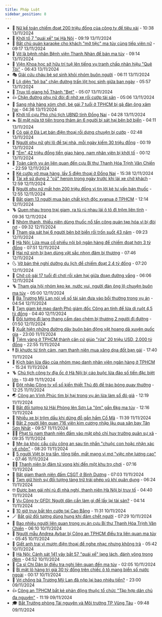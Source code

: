 ```yaml
---
title: Pháp Luật
sidebar_position: 8
---
```


<!-- dantri-phap-luat:START -->
- 🌊 [Nữ kế toán chiếm đoạt 200 triệu đồng của công ty để tiêu xài](https://dantri.com.vn/phap-luat/nu-ke-toan-chiem-doat-200-trieu-dong-cua-cong-ty-de-tieu-xai-20241113170959127.htm) - 10:38 13/11/2024
- 🐲 [Khởi tố 7 &quot;quái xế&quot; tại Hà Nội](https://dantri.com.vn/phap-luat/khoi-to-7-quai-xe-tai-ha-noi-20241113154605230.htm) - 09:19 13/11/2024
- 🌁 [Bắt chủ quán karaoke cho khách &quot;mở tiệc&quot; ma túy cùng tiếp viên nữ](https://dantri.com.vn/phap-luat/bat-chu-quan-karaoke-cho-khach-mo-tiec-ma-tuy-cung-tiep-vien-nu-20241113160429684.htm) - 09:17 13/11/2024
- 🎃 [Vờ là bệnh nhân Bệnh viện Thanh Nhàn để bán ma túy](https://dantri.com.vn/phap-luat/vo-la-benh-nhan-benh-vien-thanh-nhan-de-ban-ma-tuy-20241113153632864.htm) - 09:14 13/11/2024
- 🦅 [Viện Khoa học sở hữu trí tuệ lên tiếng vụ tranh chấp nhãn hiệu &quot;Quê Tôi&quot;](https://dantri.com.vn/phap-luat/vien-khoa-hoc-so-huu-tri-tue-len-tieng-vu-tranh-chap-nhan-hieu-que-toi-20241112165028188.htm) - 06:43 13/11/2024
- 🎭 [Giải cứu cháu bé sơ sinh khỏi nhóm buôn người](https://dantri.com.vn/phap-luat/giai-cuu-chau-be-so-sinh-khoi-nhom-buon-nguoi-20241113123053573.htm) - 06:11 13/11/2024
- 🤗 [Lộ diện &quot;bộ ba&quot; chặn đường trấn lột học sinh giữa ban ngày](https://dantri.com.vn/phap-luat/lo-dien-bo-ba-chan-duong-tran-lot-hoc-sinh-giua-ban-ngay-20241113122750526.htm) - 05:57 13/11/2024
- 🚀 [Truy tố giang hồ Thành &quot;Bẹt&quot;](https://dantri.com.vn/phap-luat/truy-to-giang-ho-thanh-bet-20241113115512034.htm) - 05:07 13/11/2024
- 👍 [Chặn đường phụ nữ đòi đi nhờ xe rồi cướp tài sản](https://dantri.com.vn/phap-luat/chan-duong-phu-nu-doi-di-nho-xe-roi-cuop-tai-san-20241113112236133.htm) - 05:06 13/11/2024
- 🧐 [Sang nhà hàng xóm chơi, bé gái 7 tuổi ở TPHCM bị gã đàn ông xâm hại](https://dantri.com.vn/phap-luat/sang-nha-hang-xom-choi-be-gai-7-tuoi-o-tphcm-bi-ga-dan-ong-xam-hai-20241113112557025.htm) - 04:36 13/11/2024
- 🫶 [Khởi tố cựu Phó chủ tịch UBND tỉnh Đồng Nai](https://dantri.com.vn/phap-luat/khoi-to-cuu-pho-chu-tich-ubnd-tinh-dong-nai-20241113111753699.htm) - 04:28 13/11/2024
- 🏊 [Bí mật nửa tờ tiền trong thảm án 6 người bị sát hại bên bờ biển](https://dantri.com.vn/phap-luat/bi-mat-nua-to-tien-trong-tham-an-6-nguoi-bi-sat-hai-ben-bo-bien-20241113103815877.htm) - 04:11 13/11/2024
- 🌋 [Cô gái ở Đà Lạt bán điện thoại rồi dựng chuyện bị cướp](https://dantri.com.vn/phap-luat/co-gai-o-da-lat-ban-dien-thoai-roi-dung-chuyen-bi-cuop-20241113092213443.htm) - 02:48 13/11/2024
- 👹 [Người phụ nữ ghi lô đề tại nhà, mỗi ngày kiếm 30 triệu đồng](https://dantri.com.vn/phap-luat/nguoi-phu-nu-ghi-lo-de-tai-nha-moi-ngay-kiem-30-trieu-dong-20241112211229248.htm) - 00:19 13/11/2024
- 🫣 [&quot;Ém&quot; 42 triệu đồng tiền giao hàng, nam nhân viên bị khởi tố](https://dantri.com.vn/phap-luat/em-42-trieu-dong-tien-giao-hang-nam-nhan-vien-bi-khoi-to-20241113063507668.htm) - 00:12 13/11/2024
- 🎃 [Toàn cảnh vụ án liên quan đến cựu Bí thư Thanh Hóa Trịnh Văn Chiến](https://dantri.com.vn/phap-luat/toan-canh-vu-an-lien-quan-den-cuu-bi-thu-thanh-hoa-trinh-van-chien-20241112230533139.htm) - 22:59 12/11/2024
- 🌝 [Kẻ cướp vờ mua hàng, lấy 5 điện thoại ở Đồng Nai](https://dantri.com.vn/phap-luat/ke-cuop-vo-mua-hang-lay-5-dien-thoai-o-dong-nai-20241112222443329.htm) - 15:38 12/11/2024
- 🚀 [Tài xế sử dụng 2 &quot;cữ&quot; heroin trong ngày trước khi lái xe chở khách](https://dantri.com.vn/phap-luat/tai-xe-su-dung-2-cu-heroin-trong-ngay-truoc-khi-lai-xe-cho-khach-20241112194533645.htm) - 12:59 12/11/2024
- 🥷 [Người phụ nữ mất hơn 200 triệu đồng vì tin lời kẻ tư vấn bán thuốc](https://dantri.com.vn/phap-luat/nguoi-phu-nu-mat-hon-200-trieu-dong-vi-tin-loi-ke-tu-van-ban-thuoc-20241112193932145.htm) - 12:55 12/11/2024
- 👺 [Bắt giam 13 người mua bán chất kịch độc xyanua ở TPHCM](https://dantri.com.vn/phap-luat/bat-giam-13-nguoi-mua-ban-chat-kich-doc-xyanua-o-tphcm-20241112185335232.htm) - 12:14 12/11/2024
- 🪜 [Quen nhau trong trại giam, ra tù rủ nhau lái ô tô đi trộm liên tỉnh](https://dantri.com.vn/phap-luat/quen-nhau-trong-trai-giam-ra-tu-ru-nhau-lai-o-to-di-trom-lien-tinh-20241112155403936.htm) - 09:36 12/11/2024
- 🦄 [Nhóm thanh, thiếu niên dùng thuốc nổ tấn công quán tạp hóa vì bị đòi nợ](https://dantri.com.vn/phap-luat/nhom-thanh-thieu-nien-dung-thuoc-no-tan-cong-quan-tap-hoa-vi-bi-doi-no-20241112154015142.htm) - 09:32 12/11/2024
- 🦍 [Tham gia sát hại 6 người bên bờ biển rồi trốn suốt 43 năm](https://dantri.com.vn/phap-luat/tham-gia-sat-hai-6-nguoi-ben-bo-bien-roi-tron-suot-43-nam-20241112150843385.htm) - 09:23 12/11/2024
- 🌁 [Hà Nội: Lừa mua cổ phiếu nội bộ ngân hàng để chiếm đoạt hơn 3 tỷ đồng](https://dantri.com.vn/phap-luat/ha-noi-lua-mua-co-phieu-noi-bo-ngan-hang-de-chiem-doat-hon-3-ty-dong-20241112140344420.htm) - 07:51 12/11/2024
- 💯 [Hai nữ sinh bị bạn dùng vật sắc nhọn đâm bị thương](https://dantri.com.vn/phap-luat/hai-nu-sinh-bi-ban-dung-vat-sac-nhon-dam-bi-thuong-20241112140603676.htm) - 07:46 12/11/2024
- 🌜 [Vờ bán thẻ nghỉ dưỡng du lịch để chiếm đoạt 2,4 tỷ đồng](https://dantri.com.vn/phap-luat/vo-ban-the-nghi-duong-du-lich-de-chiem-doat-24-ty-dong-20241112141257944.htm) - 07:20 12/11/2024
- 👹 [Chở cô gái 17 tuổi đi chơi rồi xâm hại giữa đoạn đường vắng](https://dantri.com.vn/phap-luat/cho-co-gai-17-tuoi-di-choi-roi-xam-hai-giua-doan-duong-vang-20241112124942900.htm) - 06:06 12/11/2024
- 🪜 [Tham gia hội nhóm kẹo ke, nước vui, người đàn ông lộ chuyện buôn ma túy](https://dantri.com.vn/phap-luat/tham-gia-hoi-nhom-keo-ke-nuoc-vui-nguoi-dan-ong-lo-chuyen-buon-ma-tuy-20241112113430783.htm) - 05:00 12/11/2024
- 🦩 [Bà Trương Mỹ Lan nói về số tài sản đưa vào bồi thường trong vụ án](https://dantri.com.vn/phap-luat/ba-truong-my-lan-noi-ve-so-tai-san-dua-vao-boi-thuong-trong-vu-an-20241112111808386.htm) - 04:54 12/11/2024
- 💂 [Tạm giam kẻ mạo danh Phó giám đốc Công an tỉnh để lừa dì ruột 4,5 tỷ đồng](https://dantri.com.vn/phap-luat/tam-giam-ke-mao-danh-pho-giam-doc-cong-an-tinh-de-lua-di-ruot-45-ty-dong-20241112112229746.htm) - 04:40 12/11/2024
- 💃 [Đối tượng đi lang thang cầm dao chém bị thương 2 người đi đường](https://dantri.com.vn/phap-luat/doi-tuong-di-lang-thang-cam-dao-chem-bi-thuong-2-nguoi-di-duong-20241112074652388.htm) - 01:50 12/11/2024
- 🧐 [Xuất hiện những đường dây buôn bán động vật hoang dã xuyên quốc gia](https://dantri.com.vn/phap-luat/xuat-hien-nhung-duong-day-buon-ban-dong-vat-hoang-da-xuyen-quoc-gia-20241111150032700.htm) - 23:00 11/11/2024
- 🤗 [Tiệm vàng ở TPHCM thành căn cứ giúp &quot;rửa&quot; 20 triệu USD, 2.000 tỷ đồng](https://dantri.com.vn/phap-luat/tiem-vang-o-tphcm-thanh-can-cu-giup-rua-20-trieu-usd-2000-ty-dong-20241111155255881.htm) - 22:55 11/11/2024
- 🕴 [Bị khước từ tình cảm, nam thanh niên mua xăng dọa đốt bạn gái](https://dantri.com.vn/phap-luat/bi-khuoc-tu-tinh-cam-nam-thanh-nien-mua-xang-doa-dot-ban-gai-20241111213416314.htm) - 17:40 11/11/2024
- 🐎 [Kịch bản lừa đảo của nhóm mạo danh nhân viên ngân hàng ở TPHCM](https://dantri.com.vn/phap-luat/kich-ban-lua-dao-cua-nhom-mao-danh-nhan-vien-ngan-hang-o-tphcm-20241111202608851.htm) - 15:24 11/11/2024
- 🪜 [Chủ tịch công ty địa ốc ở Hà Nội bị cáo buộc lừa đảo số tiền đặc biệt lớn](https://dantri.com.vn/phap-luat/chu-tich-cong-ty-dia-oc-o-ha-noi-bi-cao-buoc-lua-dao-so-tien-dac-biet-lon-20241111203956498.htm) - 13:49 11/11/2024
- 🤭 [Đột nhập Công ty xổ số kiến thiết Thủ đô để tráo bóng quay thưởng](https://dantri.com.vn/phap-luat/dot-nhap-cong-ty-xo-so-kien-thiet-thu-do-de-trao-bong-quay-thuong-20241111190545087.htm) - 12:25 11/11/2024
- 🌏 [Công an Vĩnh Phúc tìm bị hại trong vụ án lừa làm sổ đỏ giả](https://dantri.com.vn/phap-luat/cong-an-vinh-phuc-tim-bi-hai-trong-vu-an-lua-lam-so-do-gia-20241111184251089.htm) - 12:19 11/11/2024
- 🎃 [Bắt đối tượng từ Hải Phòng lên Sơn La &quot;ôm&quot; gần 6kg ma túy](https://dantri.com.vn/phap-luat/bat-doi-tuong-tu-hai-phong-len-son-la-om-gan-6kg-ma-tuy-20241111191258085.htm) - 12:16 11/11/2024
- 🗽 [Nhiều xe bị trộm dầu khi dừng đỗ gần hầm Cổ Mã](https://dantri.com.vn/phap-luat/nhieu-xe-bi-trom-dau-khi-dung-do-gan-ham-co-ma-20241111182643142.htm) - 11:39 11/11/2024
- 🌁 [Bắt 2 người liên quan 716 viên kim cương nhập lậu qua sân bay Tân Sơn Nhất](https://dantri.com.vn/phap-luat/bat-2-nguoi-lien-quan-716-vien-kim-cuong-nhap-lau-qua-san-bay-tan-son-nhat-20241111165159559.htm) - 09:57 11/11/2024
- 🧑‍💻 [Phạt tù nam thanh niên đấm vào mặt phó chỉ huy trưởng quân sự xã](https://dantri.com.vn/phap-luat/phat-tu-nam-thanh-nien-dam-vao-mat-pho-chi-huy-truong-quan-su-xa-20241111155111342.htm) - 09:35 11/11/2024
- 🌮 [Mẹ òa khóc cầu cứu công an sau tin nhắn &quot;chuộc con hoặc nhận xác về chôn&quot;](https://dantri.com.vn/phap-luat/me-oa-khoc-cau-cuu-cong-an-sau-tin-nhan-chuoc-con-hoac-nhan-xac-ve-chon-20241111143557546.htm) - 08:20 11/11/2024
- 🤗 [5 người Việt bị tra tấn, tống tiền, mất mạng vì mơ &quot;việc nhẹ lương cao&quot;](https://dantri.com.vn/phap-luat/5-nguoi-viet-bi-tra-tan-tong-tien-mat-mang-vi-mo-viec-nhe-luong-cao-20241111143820063.htm) - 07:46 11/11/2024
- 👨‍🏫 [Thanh niên bị đâm tử vong khi đến một khu trọ chơi](https://dantri.com.vn/phap-luat/thanh-nien-bi-dam-tu-vong-khi-den-mot-khu-tro-choi-20241111140132120.htm) - 07:16 11/11/2024
- 🎉 [Bắt giam thanh niên đấm CSGT ở Bình Dương](https://dantri.com.vn/phap-luat/bat-giam-thanh-nien-dam-csgt-o-binh-duong-20241111135712870.htm) - 07:03 11/11/2024
- 🤗 [Tạm giữ hình sự đối tượng tàng trữ trái phép vũ khí quân dụng](https://dantri.com.vn/phap-luat/tam-giu-hinh-su-doi-tuong-tang-tru-trai-phep-vu-khi-quan-dung-20241111121931725.htm) - 06:24 11/11/2024
- 🤓 [Được bạn gái nhí rủ đi nhà nghỉ, thanh niên Hà Nội bị truy tố](https://dantri.com.vn/phap-luat/duoc-ban-gai-nhi-ru-di-nha-nghi-thanh-nien-ha-noi-bi-truy-to-20241111113522893.htm) - 04:40 11/11/2024
- 👹 [Vụ Công ty GFDI: Người dân cần làm gì để lấy lại tài sản?](https://dantri.com.vn/phap-luat/vu-cong-ty-gfdi-nguoi-dan-can-lam-gi-de-lay-lai-tai-san-20241111103523477.htm) - 04:14 11/11/2024
- 🐘 [10 giờ truy bắt tên cướp tại Cao Bằng](https://dantri.com.vn/phap-luat/10-gio-truy-bat-ten-cuop-tai-cao-bang-20241110180406518.htm) - 11:31 10/11/2024
- 🪄 [Bắt giữ đối tượng dùng hung khí đâm chết người](https://dantri.com.vn/phap-luat/bat-giu-doi-tuong-dung-hung-khi-dam-chet-nguoi-20241110135856654.htm) - 07:29 10/11/2024
- 💄 [Bao nhiêu người liên quan trong vụ án cựu Bí thư Thanh Hóa Trịnh Văn Chiến](https://dantri.com.vn/phap-luat/bao-nhieu-nguoi-lien-quan-trong-vu-an-cuu-bi-thu-thanh-hoa-trinh-van-chien-20241110130250366.htm) - 06:10 10/11/2024
- 🐎 [Người mẫu Andrea Aybar bị Công an TPHCM điều tra liên quan ma túy](https://dantri.com.vn/phap-luat/nguoi-mau-andrea-aybar-bi-cong-an-tphcm-dieu-tra-lien-quan-ma-tuy-20241110122215020.htm) - 05:45 10/11/2024
- 💯 [Giết anh trai vì mượn điện thoại để nghe nhạc nhưng không trả](https://dantri.com.vn/phap-luat/giet-anh-trai-vi-muon-dien-thoai-de-nghe-nhac-nhung-khong-tra-20241110114039971.htm) - 05:42 10/11/2024
- 💯 [Hà Nội: Cảnh sát 141 vây bắt 57 &quot;quái xế&quot; lạng lách, đánh võng trong đêm](https://dantri.com.vn/phap-luat/ha-noi-canh-sat-141-vay-bat-57-quai-xe-lang-lach-danh-vong-trong-dem-20241110112724830.htm) - 04:52 10/11/2024
- 🌈 [Ca sĩ Chi Dân bị điều tra nghi liên quan đến ma túy](https://dantri.com.vn/phap-luat/ca-si-chi-dan-bi-dieu-tra-nghi-lien-quan-den-ma-tuy-20241110090028013.htm) - 02:05 10/11/2024
- 🧠 [Bí mật lô hàng trị giá 30 tỷ đồng trên chiếc ô tô mang biển số nước ngoài](https://dantri.com.vn/phap-luat/bi-mat-lo-hang-tri-gia-30-ty-dong-tren-chiec-o-to-mang-bien-so-nuoc-ngoai-20241109230133333.htm) - 00:17 10/11/2024
- 🌈 [Vợ chồng bà Trương Mỹ Lan đã nộp lại bao nhiêu tiền?](https://dantri.com.vn/phap-luat/vo-chong-ba-truong-my-lan-da-nop-lai-bao-nhieu-tien-20241108214128755.htm) - 23:00 09/11/2024
- 👍 [Công an TPHCM bắt kẻ phản động thuộc tổ chức &quot;Tập hợp dân chủ đa nguyên&quot;](https://dantri.com.vn/phap-luat/cong-an-tphcm-bat-ke-phan-dong-thuoc-to-chuc-tap-hop-dan-chu-da-nguyen-20241109181401306.htm) - 11:19 09/11/2024
- 🎓 [Bắt Trưởng phòng Tài nguyên và Môi trường TP Vũng Tàu](https://dantri.com.vn/phap-luat/bat-truong-phong-tai-nguyen-va-moi-truong-tp-vung-tau-20241109164031425.htm) - 09:48 09/11/2024<!-- dantri-phap-luat:END -->
